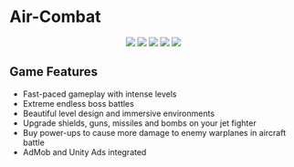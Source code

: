 # Air-Combat

<p align="center">
  <img src="1.png">
  <img src="2.png">
  <img src="3.png">
  <img src="4.png">
  <img src="5.png">
</p>


## Game Features

  * Fast-paced gameplay with intense levels
  * Extreme endless boss battles
  * Beautiful level design and immersive environments
  * Upgrade shields, guns, missiles and bombs on your jet fighter
  * Buy power-ups to cause more damage to enemy warplanes in aircraft battle
  * AdMob and Unity Ads integrated
